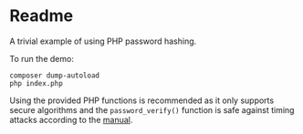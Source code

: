 # Readme

A trivial example of using PHP password hashing.

To run the demo:

    composer dump-autoload
    php index.php

Using the provided PHP functions is recommended as it only supports secure
algorithms and the `password_verify()` function is safe against timing attacks according to the [manual](https://www.php.net/manual/en/function.password-verify.php).

